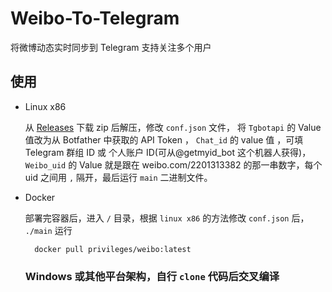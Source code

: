 # Weibo-To-Telegram
将微博动态实时同步到 Telegram 支持关注多个用户

## 使用 

- Linux x86
     
     从 [Releases](https://github.com/Privilege-privacy/Weibo-To-Telegram/releases/download/main/weibo.zip) 下载 zip 后解压，修改 `conf.json` 文件， 将 `Tgbotapi` 的 Value 值改为从 Botfather 中获取的 API Token ， `Chat_id` 的 value 值 ，可填 Telegram 群组 ID 或 个人账户 ID(可从@getmyid_bot 这个机器人获得)，`Weibo_uid` 的 Value 就是跟在 weibo.com/2201313382 的那一串数字，每个 uid 之间用 `,` 隔开，最后运行 `main` 二进制文件。

- Docker
    

    部署完容器后，进入 `/` 目录，根据 `linux x86` 的方法修改 `conf.json` 后， `./main` 运行 

        docker pull privileges/weibo:latest
     
     
     ### Windows 或其他平台架构，自行 `clone` 代码后交叉编译
